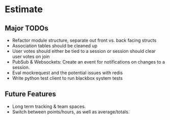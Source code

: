 # Estimate


## Major TODOs
- Refactor module structure, separate out front vs. back facing structs
- Association tables should be cleaned up
- User votes should either be tied to a session or session should clear user votes on join
- PubSub & Websockets: Create an event for notifications on changes to a session.
- Eval mockrequest and the potential issues with redis
- Write python test client to run blackbox system tests

## Future Features
- Long term tracking & team spaces.
- Switch between points/hours, as well as average/totals.
